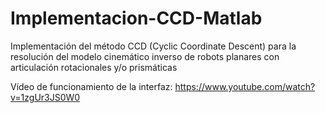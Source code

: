 # Implementacion-CCD-Matlab
Implementación del método CCD (Cyclic Coordinate Descent) para la resolución del modelo cinemático inverso de robots planares con articulación rotacionales y/o prismáticas

Vídeo de funcionamiento de la interfaz:
https://www.youtube.com/watch?v=1zgUr3JS0W0
